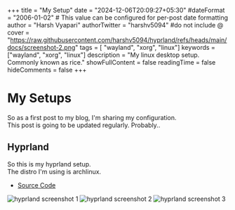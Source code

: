 +++
title = "My Setup"
date = "2024-12-06T20:09:27+05:30"
#dateFormat = "2006-01-02" # This value can be configured for per-post date formatting
author = "Harsh Vyapari"
authorTwitter = "harshv5094" #do not include @
cover = "https://raw.githubusercontent.com/harshv5094/hyprland/refs/heads/main/docs/screenshot-2.png"
tags = [ "wayland", "xorg", "linux"]
keywords = ["wayland", "xorg", "linux"]
description = "My linux desktop setup. Commonly known as rice."
showFullContent = false
readingTime = false
hideComments = false
+++

# My Setups

So as a first post to my blog, I'm sharing my configuration.<br/>
This post is going to be updated regularly. Probably..

## Hyprland

So this is my hyprland setup.<br/>
The distro I'm using is archlinux.

- [Source Code](https://github.com/harshv5094/hyprland)

![hyprland screenshot 1](https://raw.githubusercontent.com/harshv5094/hyprland/refs/heads/main/docs/screenshot-1.png)
![hyprland screenshot 2](https://raw.githubusercontent.com/harshv5094/hyprland/refs/heads/main/docs/screenshot-2.png)
![hyprland screenshot 3](https://raw.githubusercontent.com/harshv5094/hyprland/refs/heads/main/docs/screenshot-3.png)
